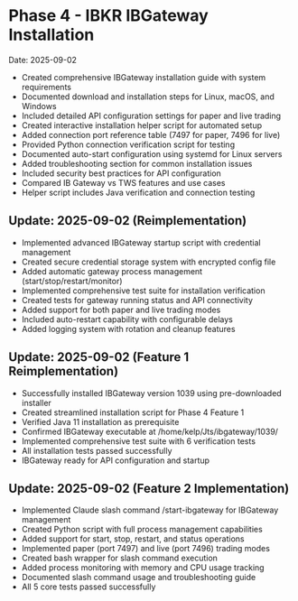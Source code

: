 # Phase 4 - IBKR IBGateway Installation

Date: 2025-09-02

- Created comprehensive IBGateway installation guide with system requirements
- Documented download and installation steps for Linux, macOS, and Windows
- Included detailed API configuration settings for paper and live trading
- Created interactive installation helper script for automated setup
- Added connection port reference table (7497 for paper, 7496 for live)
- Provided Python connection verification script for testing
- Documented auto-start configuration using systemd for Linux servers
- Added troubleshooting section for common installation issues
- Included security best practices for API configuration
- Compared IB Gateway vs TWS features and use cases
- Helper script includes Java verification and connection testing

## Update: 2025-09-02 (Reimplementation)

- Implemented advanced IBGateway startup script with credential management
- Created secure credential storage system with encrypted config file
- Added automatic gateway process management (start/stop/restart/monitor)
- Implemented comprehensive test suite for installation verification
- Created tests for gateway running status and API connectivity
- Added support for both paper and live trading modes
- Included auto-restart capability with configurable delays
- Added logging system with rotation and cleanup features

## Update: 2025-09-02 (Feature 1 Reimplementation)

- Successfully installed IBGateway version 1039 using pre-downloaded installer
- Created streamlined installation script for Phase 4 Feature 1
- Verified Java 11 installation as prerequisite
- Confirmed IBGateway executable at /home/kelp/Jts/ibgateway/1039/
- Implemented comprehensive test suite with 6 verification tests
- All installation tests passed successfully
- IBGateway ready for API configuration and startup

## Update: 2025-09-02 (Feature 2 Implementation)

- Implemented Claude slash command /start-ibgateway for IBGateway management
- Created Python script with full process management capabilities
- Added support for start, stop, restart, and status operations
- Implemented paper (port 7497) and live (port 7496) trading modes
- Created bash wrapper for slash command execution
- Added process monitoring with memory and CPU usage tracking
- Documented slash command usage and troubleshooting guide
- All 5 core tests passed successfully